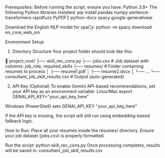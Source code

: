 Prerequisites:
Before running the script, ensure you have:
Python 3.8+
The following Python libraries installed:
pip install pandas numpy sentence-transformers rapidfuzz PyPDF2 python-docx spacy google-generativeai

Download the English NLP model for spaCy:
python -m spacy download en_core_web_sm

Environment Setup
1. Directory Structure
Your project folder should look like this:

📁 project_root/
 ├── skill_rec_cons.py
 ├── jobs.csv                # Job dataset with columns: job_role, required_skills
 ├── resumes/                # Folder containing resumes to process
 │    ├── resume1.pdf
 │    ├── resume2.docx
 │    └── ...
 └── consultant_job_skill_results.csv  # Output (auto-generated)

2. API Key (Optional)
To enable Gemini API-based recommendations, set your API key as an environment variable:
Linux/Mac
export GENAI_API_KEY="your_api_key_here"

Windows (PowerShell)
setx GENAI_API_KEY "your_api_key_here"

If the API key is missing, the script will still run using embedding-based fallback logic.

How to Run:
Place all your resumes inside the resumes/ directory.
Ensure your job dataset (jobs.csv) is properly formatted.

Run the script:
python skill_rec_cons.py
Once processing completes, results will be saved in:
consultant_job_skill_results.csv

